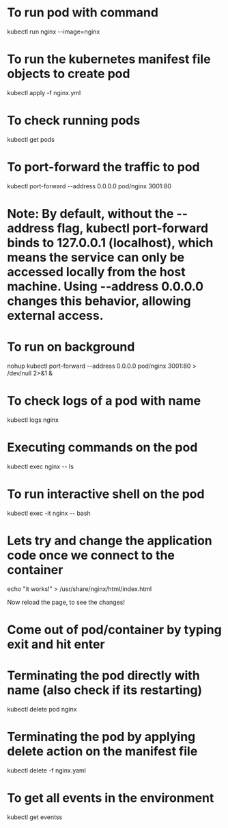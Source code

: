 # To run pod with command
kubectl run nginx --image=nginx

# To run the kubernetes manifest file objects to create pod
kubectl apply -f nginx.yml

# To check running pods
kubectl get pods

# To port-forward the traffic to pod 
kubectl port-forward --address 0.0.0.0 pod/nginx 3001:80
# Note: By default, without the --address flag, kubectl port-forward binds to 127.0.0.1 (localhost), which means the service can only be accessed locally from the host machine. Using --address 0.0.0.0 changes this behavior, allowing external access. 

# To run on background
nohup kubectl port-forward --address 0.0.0.0 pod/nginx 3001:80 > /dev/null 2>&1 &


# To check logs of a pod with name
kubectl logs nginx

# Executing commands on the pod
kubectl exec nginx -- ls

# To run interactive shell on the pod
kubectl exec -it nginx -- bash

# Lets try and change the application code once we connect to the container
echo "it works!" > /usr/share/nginx/html/index.html

Now reload the page, to see the changes!

# Come out of pod/container by typing exit and hit enter

# Terminating the pod directly with name (also check if its restarting)
kubectl delete pod nginx

# Terminating the pod by applying delete action on the manifest file
kubectl delete -f nginx.yaml

# To get all events in the environment
kubectl get eventss